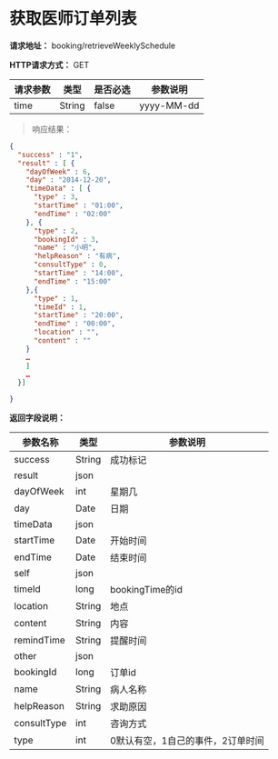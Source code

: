 # 获取医师订单列表

**请求地址：** booking/retrieveWeeklySchedule

**HTTP请求方式：** GET

| 请求参数 | 类型 | 是否必选 | 参数说明 |
| -- | -- | -- | -- |
| time | String | false | yyyy-MM-dd |

>响应结果：

```json
{
  "success" : "1",
  "result" : [ {
    "dayOfWeek" : 6,
    "day" : "2014-12-20",
    "timeData" : [ {
      "type" : 3,
      "startTime" : "01:00",
      "endTime" : "02:00"
    }, {
      "type" : 2,
      "bookingId" : 3,
      "name" : "小明",
      "helpReason" : "有病",
      "consultType" : 0,
      "startTime" : "14:00",
      "endTime" : "15:00"
    },{
      "type" : 1,
      "timeId" : 1,
      "startTime" : "20:00",
      "endTime" : "00:00",
      "location" : "",
      "content" : ""
    }
    …
    ]
    …
  }]

}
```

**返回字段说明：**

| 参数名称 | 类型 | 参数说明 |
| -- | -- | -- |
| success| String | 成功标记 |
| result | json | |
| dayOfWeek | int |	星期几 |
| day | Date | 日期 |
| timeData | json | |
| startTime | Date | 开始时间 |
| endTime | Date | 结束时间 |
| self | json | |
| timeId | long | bookingTime的id |
| location | String | 地点 |
| content | String | 内容 |
| remindTime | String | 提醒时间 |
| other | json | |
| bookingId | long | 订单id |
| name | String | 病人名称 |
| helpReason | String | 求助原因 |
| consultType | int | 咨询方式 |
| type | int | 0默认有空，1自己的事件，2订单时间 |
